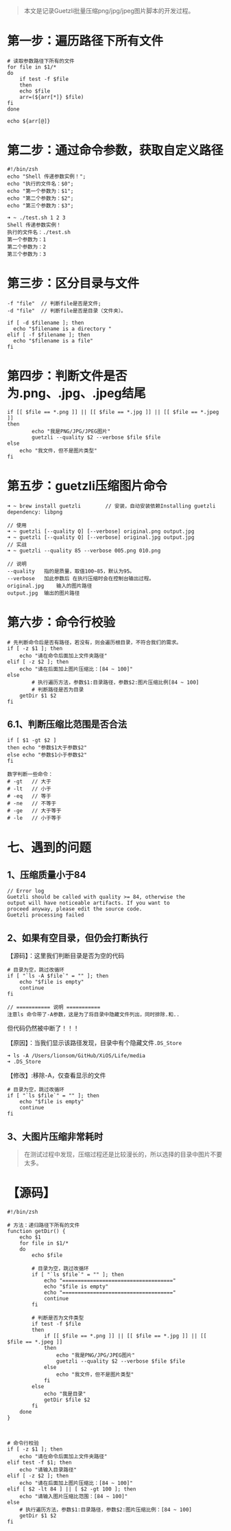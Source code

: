 > 本文是记录Guetzli批量压缩png/jpg/jpeg图片脚本的开发过程。



# 第一步：遍历路径下所有文件

```
# 读取参数路径下所有的文件
for file in $1/*
do
    if test -f $file
    then
    echo $file
    arr=(${arr[*]} $file)
fi
done

echo ${arr[@]}
```



# 第二步：通过命令参数，获取自定义路径

```
#!/bin/zsh
echo "Shell 传递参数实例！";
echo "执行的文件名：$0";
echo "第一个参数为：$1";
echo "第二个参数为：$2";
echo "第三个参数为：$3";

➜ ~ ./test.sh 1 2 3
Shell 传递参数实例！
执行的文件名：./test.sh
第一个参数为：1
第二个参数为：2
第三个参数为：3
```



# 第三步：区分目录与文件

```
-f "file"  // 判断file是否是文件;
-d "file"  // 判断file是否是目录（文件夹）。

if [ -d $filename ]; then
  echo "$filename is a directory "
elif [ -f $filename ]; then
  echo "$filename is a file"
fi
```



# 第四步：判断文件是否为.png、.jpg、.jpeg结尾

```
if [[ $file == *.png ]] || [[ $file == *.jpg ]] || [[ $file == *.jpeg ]]
then
		echo "我是PNG/JPG/JPEG图片"
		guetzli --quality $2 --verbose $file $file
else 
    echo "我文件，但不是图片类型"
fi
```



# 第五步：guetzli压缩图片命令

```
➜ ~ brew install guetzli		// 安装，自动安装依赖Installing guetzli dependency: libpng

// 使用
➜ ~ guetzli [--quality Q] [--verbose] original.png output.jpg
➜ ~ guetzli [--quality Q] [--verbose] original.jpg output.jpg
// 实战
➜ ~ guetzli --quality 85 --verbose 005.png 010.png

// 说明
--quality	指的是质量，取值100~85，默认为95。
--verbose	加此参数后 在执行压缩时会在控制台输出过程。
original.jpg	输入的图片路径
output.jpg	输出的图片路径
```



# 第六步：命令行校验

```
# 先判断命令后是否有路径，若没有，则会遍历根目录，不符合我们的需求。
if [ -z $1 ]; then
    echo "请在命令后面加上文件夹路径"
elif [ -z $2 ]; then
    echo "请在后面加上图片压缩比：[84 ~ 100]"
else
		# 执行遍历方法，参数$1:目录路径，参数$2:图片压缩比例[84 ~ 100]
		# 判断路径是否为目录
    getDir $1 $2
fi
```



## 6.1、判断压缩比范围是否合法



```
if [ $1 -gt $2 ]
then echo "参数$1大于参数$2"
else echo "参数$1小于参数$2"
fi

数字判断一些命令：
# -gt 	// 大于
# -lt 	// 小于
# -eq 	// 等于
# -ne 	// 不等于
# -ge 	// 大于等于
# -le 	// 小于等于   
```



# 七、遇到的问题

## 1、压缩质量小于84

```
// Error log
Guetzli should be called with quality >= 84, otherwise the
output will have noticeable artifacts. If you want to
proceed anyway, please edit the source code.
Guetzli processing failed
```



## 2、如果有空目录，但仍会打断执行

【源码】：这里我们判断目录是否为空的代码

```
# 目录为空，跳过改循环
if [ "`ls -A $file`" = "" ]; then
    echo "$file is empty"
    continue
fi

// =========== 说明 ===========
注意ls 命令带了-A参数，这是为了将目录中隐藏文件列出，同时排除.和..
```

但代码仍然被中断了！！！

【原因】：当我们显示该路径发现，目录中有个隐藏文件`.DS_Store`

```
➜ ls -A /Users/lionsom/GitHub/XiOS/Life/media
➜ .DS_Store
```

【修改】:移除-A，仅查看显示的文件

```
# 目录为空，跳过改循环
if [ "`ls $file`" = "" ]; then
    echo "$file is empty"
    continue
fi
```



## 3、大图片压缩非常耗时

> 在测试过程中发现，压缩过程还是比较漫长的，所以选择的目录中图片不要太多。



# 【源码】

```
#!/bin/zsh

# 方法：递归路径下所有的文件
function getDir() {
	echo $1
	for file in $1/* 
	do
		echo $file
        
        # 目录为空，跳过改循环
        if [ "`ls $file`" = "" ]; then
            echo "===================================="
            echo "$file is empty"
            echo "===================================="
            continue
        fi
  
        # 判断是否为文件类型
		if test -f $file 
		then
			if [[ $file == *.png ]] || [[ $file == *.jpg ]] || [[ $file == *.jpeg ]]
			then
				echo "我是PNG/JPG/JPEG图片"
				guetzli --quality $2 --verbose $file $file
            else 
				echo "我文件，但不是图片类型"
			fi
		else
			echo "我是目录"
			getDir $file $2
		fi
	done
}



# 命令行校验
if [ -z $1 ]; then
    echo "请在命令后面加上文件夹路径"
elif test -f $1; then
    echo "请输入目录路径"
elif [ -z $2 ]; then
    echo "请在后面加上图片压缩比：[84 ~ 100]"
elif [ $2 -lt 84 ] || [ $2 -gt 100 ]; then
    echo "请输入图片压缩比范围：[84 ~ 100]"
else
    # 执行遍历方法，参数$1:目录路径，参数$2:图片压缩比例：[84 ~ 100]
    getDir $1 $2
fi
```



